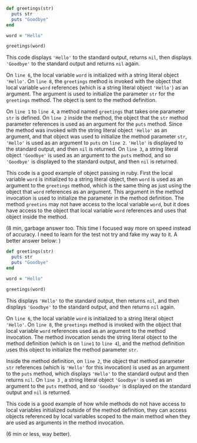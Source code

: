 ````ruby
def greetings(str)
  puts str
  puts "Goodbye"
end

word = "Hello"

greetings(word)
````



This code displays `'Hello'` to the standard output, returns `nil`, then displays `'Goodbye'` to the standard output and returns `nil` again.

On `line 6`, the local variable `word` is initialized with a string literal object `'Hello'`. On `line 8`, the `greetings` method is invoked with the object that local variable `word` references (which is a string literal object `'Hello'`) as an argument. The argument is used to initialize the parameter `str` for the `greetings` method. The object is sent to the method definition.

On `line 1` to `line 4`, a method named `greetings` that takes one parameter `str` is defined. On `line 2` inside the method, the object that the `str` method parameter references is used as an argument for the `puts` method. Since the method was invoked with the string literal object `'Hello'` as an argument, and that object was used to initialize the method parameter `str`, `'Hello'` is used as an argument to `puts` on `line 2`. `'Hello'` is displayed to the standard output, and then `nil` is returned. On `line 3`, a string literal object `'Goodbye'` is used as an argument to the `puts` method, and so `'Goodbye'` is displayed to the standard output, and then `nil` is returned.

This code is a good example of object passing in ruby. First the local variable `word` is initialized to a string literal object, then `word` is used as an argument to the `greetings` method, which is the same thing as just using the object that `word` references as an argument. This argument in the method invocation is used to initialize the parameter in the method definition. The method `greetins`  may not have access to the local variable `word`, but it does have access to the object that local variable `word` references and uses that object inside the method.



(8 min, garbage answer too. This time I focused way more on speed instead of accuracy. I need to learn for the test not try and fake my way to it. A better answer below: )









````ruby
def greetings(str)
  puts str
  puts "Goodbye"
end

word = "Hello"

greetings(word)
````

This displays `'Hello'` to the standard output, then returns `nil`, and then displays `'Goodbye'` to the standard output, and then returns `nil` again.

On `line 6`, the local variable `word` is initialized to a string literal object `'Hello'`. On `line 8`, the `greetings` method is invoked with the object that local variable `word` references used as an argument to the method invocation. The method invocation sends the string literal object to the method definition (which is on `line1` to `line 4`), and the method definition uses this object to initialize the method parameter `str`. 

Inside the method definition, on `line 2`, the object that method parameter `str` references (which is `'Hello'` for this invocation) is used as an argument to the `puts` method, which displays `'Hello'` to the standard output and then returns `nil`. On `line 3` , a string literal object `'Goodbye'` is used as an argument to the `puts` method, and so `'Goodbye'` is displayed on the standard output and `nil` is returned.

This code is a good example of how while methods do not have access to local variables initialized outside of the method definition, they can access objects referenced by local variables scoped to the main method when they are used as arguments in the method invocation.



(6 min or less, way better).

